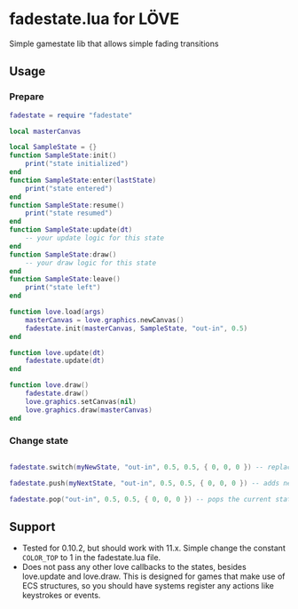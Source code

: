 # fadestate.lua for LÖVE
Simple gamestate lib that allows simple fading transitions

## Usage

### Prepare

```lua
fadestate = require "fadestate"

local masterCanvas

local SampleState = {}
function SampleState:init()
	print("state initialized")
end
function SampleState:enter(lastState)
	print("state entered")
end
function SampleState:resume()
	print("state resumed")
end
function SampleState:update(dt)
	-- your update logic for this state
end
function SampleState:draw()
	-- your draw logic for this state
end
function SampleState:leave()
	print("state left")
end

function love.load(args)
	masterCanvas = love.graphics.newCanvas()
	fadestate.init(masterCanvas, SampleState, "out-in", 0.5)
end

function love.update(dt)
	fadestate.update(dt)
end

function love.draw()
	fadestate.draw()
	love.graphics.setCanvas(nil)
	love.graphics.draw(masterCanvas)
end
```

### Change state

```lua

fadestate.switch(myNewState, "out-in", 0.5, 0.5, { 0, 0, 0 }) -- replaces current state on top of the stack, calls oldState:leave, newState:init (once) and newState:enter

fadestate.push(myNextState, "out-in", 0.5, 0.5, { 0, 0, 0 }) -- adds new state on top of the stack, calls newState:init (once) and newState:enter

fadestate.pop("out-in", 0.5, 0.5, { 0, 0, 0 }) -- pops the current state from top of the stack, calls oldState:leave and lastState:resume

```

## Support

- Tested for 0.10.2, but should work with 11.x. Simple change the constant `COLOR_TOP` to 1 in the fadestate.lua file.
- Does not pass any other love callbacks to the states, besides love.update and love.draw. This is designed for games that make use of ECS structures, so you should have systems register any actions like keystrokes or events.